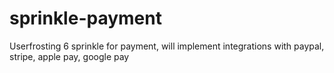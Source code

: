 # sprinkle-payment
Userfrosting 6 sprinkle for payment, will implement integrations with paypal, stripe, apple pay, google pay
